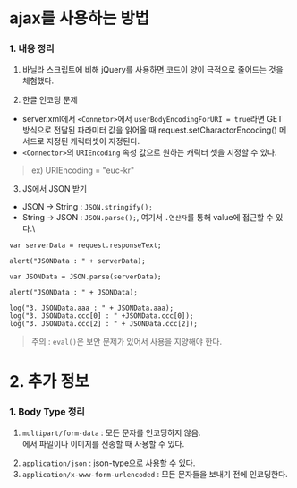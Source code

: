 # ajax를 사용하는 방법
### 1. 내용 정리
1. 바닐라 스크립트에 비해 jQuery를 사용하면 코드이 양이 극적으로 줄어드는 것을 체험했다.

2. 한글 인코딩 문제
- server.xml에서 `<Connetor>`에서 `userBodyEncodingForURI = true`라면 GET 방식으로 전달된 파라미터 값을 읽어올 때 request.setCharactorEncoding() 메서드로 지정된 캐릭터셋이 지정된다.
- `<Connector>`의 `URIEncoding` 속성 값으로 원하는 캐릭터 셋을 지정할 수 있다.
> ex) URIEncoding = "euc-kr"

3. JS에서 JSON 받기
- JSON -> String : `JSON.stringify();`
- String -> JSON : `JSON.parse();`, 여기서 `.연산자`를 통해 value에 접근할 수 있다.\
```
var serverData = request.responseText;

alert("JSONData : " + serverData);

var JSONData = JSON.parse(serverData);

alert("JSONData : " + JSONData);

log("3. JSONData.aaa : " + JSONData.aaa);
log("3. JSONData.ccc[0] : " +JSONData.ccc[0]);
log("3. JSONData.ccc[2] : " + JSONData.ccc[2]);
```

> 주의 : `eval()`은 보안 문제가 있어서 사용을 지양해야 한다.

# 2. 추가 정보
### 1. Body Type 정리
1. `multipart/form-data` : 모든 문자를 인코딩하지 않음. <form>에서 파일이나 이미지를 전송할 때 사용할 수 있다.
2. `application/json` : json-type으로 사용할 수 있다.
3. `application/x-www-form-urlencoded` : 모든 문자들을 보내기 전에 인코딩한다. 
